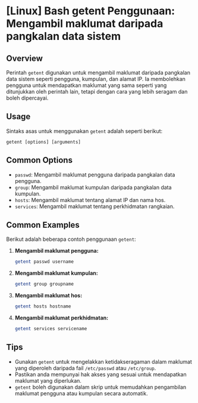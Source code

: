 # [Linux] Bash getent Penggunaan: Mengambil maklumat daripada pangkalan data sistem

## Overview
Perintah `getent` digunakan untuk mengambil maklumat daripada pangkalan data sistem seperti pengguna, kumpulan, dan alamat IP. Ia membolehkan pengguna untuk mendapatkan maklumat yang sama seperti yang ditunjukkan oleh perintah lain, tetapi dengan cara yang lebih seragam dan boleh dipercayai.

## Usage
Sintaks asas untuk menggunakan `getent` adalah seperti berikut:

```
getent [options] [arguments]
```

## Common Options
- `passwd`: Mengambil maklumat pengguna daripada pangkalan data pengguna.
- `group`: Mengambil maklumat kumpulan daripada pangkalan data kumpulan.
- `hosts`: Mengambil maklumat tentang alamat IP dan nama hos.
- `services`: Mengambil maklumat tentang perkhidmatan rangkaian.

## Common Examples
Berikut adalah beberapa contoh penggunaan `getent`:

1. **Mengambil maklumat pengguna:**
   ```bash
   getent passwd username
   ```

2. **Mengambil maklumat kumpulan:**
   ```bash
   getent group groupname
   ```

3. **Mengambil maklumat hos:**
   ```bash
   getent hosts hostname
   ```

4. **Mengambil maklumat perkhidmatan:**
   ```bash
   getent services servicename
   ```

## Tips
- Gunakan `getent` untuk mengelakkan ketidakseragaman dalam maklumat yang diperoleh daripada fail `/etc/passwd` atau `/etc/group`.
- Pastikan anda mempunyai hak akses yang sesuai untuk mendapatkan maklumat yang diperlukan.
- `getent` boleh digunakan dalam skrip untuk memudahkan pengambilan maklumat pengguna atau kumpulan secara automatik.